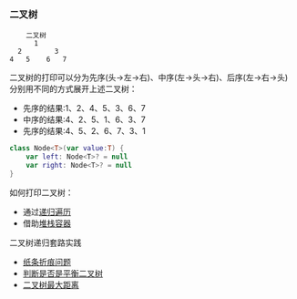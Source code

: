### 二叉树
        二叉树
          1
      2        3
    4   5    6   7
二叉树的打印可以分为先序(头->左->右)、中序(左->头->右)、后序(左->右->头)
分别用不同的方式展开上述二叉树：
* 先序的结果:1、2、4、5、3、6、7
* 中序的结果:4、2、5、1、6、3、7
* 先序的结果:4、5、2、6、7、3、1

```kotlin
class Node<T>(var value:T) {
    var left: Node<T>? = null
    var right: Node<T>? = null
}
```
如何打印二叉树：
* 通过[递归遍历](RecursiveTraversalBT.kt)
* 借助[堆栈容器](NoRecursiveTraversalBT.kt)

二叉树递归套路实践
* [纸条折痕问题](PaperFolding.kt)
* [判断是否是平衡二叉树](PaperFolding.kt)
* [二叉树最大距离](MaxDistance.kt)



